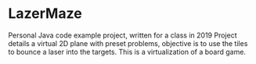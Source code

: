 # LazerMaze
Personal Java code example project, written for a class in 2019
Project details a virtual 2D plane with preset problems, objective is to use the tiles to bounce a laser into the targets.
This is a virtualization of a board game.
